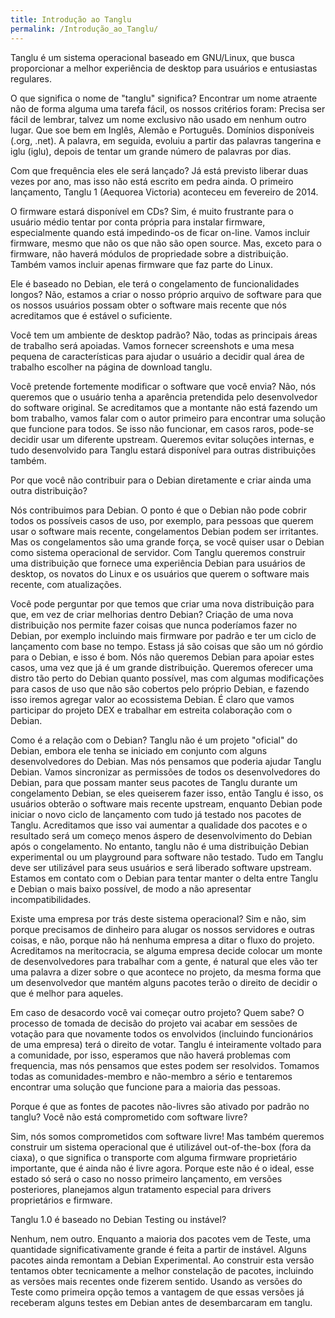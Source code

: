 ```yaml
---
title: Introdução ao Tanglu
permalink: /Introdução_ao_Tanglu/
---
```


Tanglu é um sistema operacional baseado em GNU/Linux, que busca proporcionar a melhor experiência de desktop para usuários e entusiastas regulares.

O que significa o nome de "tanglu" significa? Encontrar um nome atraente não de forma alguma uma tarefa fácil, os nossos critérios foram: Precisa ser fácil de lembrar, talvez um nome exclusivo não usado em nenhum outro lugar. Que soe bem em Inglês, Alemão e Português. Domínios disponíveis (.org, .net). A palavra, em seguida, evoluiu a partir das palavras tangerina e iglu (iglu), depois de tentar um grande número de palavras por dias.

Com que frequência eles ele será lançado? Já está previsto liberar duas vezes por ano, mas isso não está escrito em pedra ainda. O primeiro lançamento, Tanglu 1 (Aequorea Victoria) aconteceu em fevereiro de 2014.

O firmware estará disponível em CDs? Sim, é muito frustrante para o usuário médio tentar por conta própria para instalar firmware, especialmente quando está impedindo-os de ficar on-line. Vamos incluir firmware, mesmo que não os que não são open source. Mas, exceto para o firmware, não haverá módulos de propriedade sobre a distribuição. Também vamos incluir apenas firmware que faz parte do Linux.

Ele é baseado no Debian, ele terá o congelamento de funcionalidades longos? Não, estamos a criar o nosso próprio arquivo de software para que os nossos usuários possam obter o software mais recente que nós acreditamos que é estável o suficiente.

Você tem um ambiente de desktop padrão? Não, todas as principais áreas de trabalho será apoiadas. Vamos fornecer screenshots e uma mesa pequena de características para ajudar o usuário a decidir qual área de trabalho escolher na página de download tanglu.

Você pretende fortemente modificar o software que você envia? Não, nós queremos que o usuário tenha a aparência pretendida pelo desenvolvedor do software original. Se acreditamos que a montante não está fazendo um bom trabalho, vamos falar com o autor primeiro para encontrar uma solução que funcione para todos. Se isso não funcionar, em casos raros, pode-se decidir usar um diferente upstream. Queremos evitar soluções internas, e tudo desenvolvido para Tanglu estará disponível para outras distribuições também.

Por que você não contribuir para o Debian diretamente e criar ainda uma outra distribuição?

Nós contribuimos para Debian. O ponto é que o Debian não pode cobrir todos os possíveis casos de uso, por exemplo, para pessoas que querem usar o software mais recente, congelamentos Debian podem ser irritantes. Mas os congelamentos são uma grande força, se você quiser usar o Debian como sistema operacional de servidor. Com Tanglu queremos construir uma distribuição que fornece uma experiência Debian para usuários de desktop, os novatos do Linux e os usuários que querem o software mais recente, com atualizações.

Você pode perguntar por que temos que criar uma nova distribuição para que, em vez de criar melhorias dentro Debian? Criação de uma nova distribuição nos permite fazer coisas que nunca poderíamos fazer no Debian, por exemplo incluindo mais firmware por padrão e ter um ciclo de lançamento com base no tempo. Estass já são coisas que são um nó górdio para o Debian, e isso é bom. Nós não queremos Debian para apoiar estes casos, uma vez que já é um grande distribuição. Queremos oferecer uma distro tão perto do Debian quanto possível, mas com algumas modificações para casos de uso que não são cobertos pelo próprio Debian, e fazendo isso iremos agregar valor ao ecossistema Debian. É claro que vamos participar do projeto DEX e trabalhar em estreita colaboração com o Debian.

Como é a relação com o Debian? Tanglu não é um projeto "oficial" do Debian, embora ele tenha se iniciado em conjunto com alguns desenvolvedores do Debian. Mas nós pensamos que poderia ajudar Tanglu Debian. Vamos sincronizar as permissões de todos os desenvolvedores do Debian, para que possam manter seus pacotes de Tanglu durante um congelamento Debian, se eles queiserem fazer isso, então Tanglu é isso, os usuários obterão o software mais recente upstream, enquanto Debian pode iniciar o novo ciclo de lançamento com tudo já testado nos pacotes de Tanglu. Acreditamos que isso vai aumentar a qualidade dos pacotes e o resultado será um começo menos áspero de desenvolvimento do Debian após o congelamento. No entanto, tanglu não é uma distribuição Debian experimental ou um playground para software não testado. Tudo em Tanglu deve ser utilizável para seus usuários e será liberado software upstream. Estamos em contato com o Debian para tentar manter o delta entre Tanglu e Debian o mais baixo possível, de modo a não apresentar incompatibilidades.

Existe uma empresa por trás deste sistema operacional? Sim e não, sim porque precisamos de dinheiro para alugar os nossos servidores e outras coisas, e não, porque não há nenhuma empresa a ditar o fluxo do projeto. Acreditamos na meritocracia, se alguma empresa decide colocar um monte de desenvolvedores para trabalhar com a gente, é natural que eles vão ter uma palavra a dizer sobre o que acontece no projeto, da mesma forma que um desenvolvedor que mantém alguns pacotes terão o direito de decidir o que é melhor para aqueles.

Em caso de desacordo você vai começar outro projeto? Quem sabe? O processo de tomada de decisão do projeto vai acabar em sessões de votação para que novamente todos os envolvidos (incluindo funcionários de uma empresa) terá o direito de votar. Tanglu é inteiramente voltado para a comunidade, por isso, esperamos que não haverá problemas com frequencia, mas nós pensamos que estes podem ser resolvidos. Tomamos todas as comunidades-membro e não-membro a sério e tentaremos encontrar uma solução que funcione para a maioria das pessoas.

Porque é que as fontes de pacotes não-livres são ativado por padrão no tanglu? Você não está comprometido com software livre?

Sim, nós somos comprometidos com software livre! Mas também queremos construir um sistema operacional que é utilizável out-of-the-box (fora da ciaxa), o que significa o transporte com alguma firmware proprietário importante, que é ainda não é livre agora. Porque este não é o ideal, esse estado só será o caso no nosso primeiro lançamento, em versões posteriores, planejamos algun tratamento especial para drivers proprietários e firmware.

Tanglu 1.0 é baseado no Debian Testing ou instável?

Nenhum, nem outro. Enquanto a maioria dos pacotes vem de Teste, uma quantidade significativamente grande é feita a partir de instável. Alguns pacotes ainda remontam a Debian Experimental. Ao construir esta versão tentamos obter tecnicamente a melhor constelação de pacotes, incluindo as versões mais recentes onde fizerem sentido. Usando as versões do Teste como primeira opção temos a vantagem de que essas versões já receberam alguns testes em Debian antes de desembarcaram em tanglu.